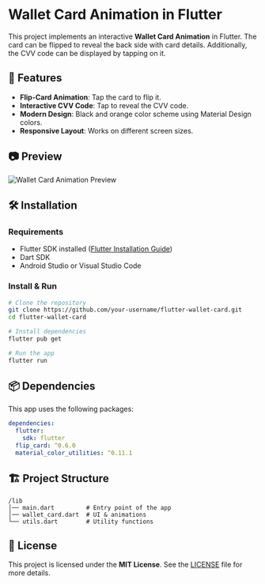 # Wallet Card Animation in Flutter

This project implements an interactive **Wallet Card Animation** in Flutter. The card can be flipped to reveal the back side with card details. Additionally, the CVV code can be displayed by tapping on it.

## 🚀 Features
- **Flip-Card Animation**: Tap the card to flip it.
- **Interactive CVV Code**: Tap to reveal the CVV code.
- **Modern Design**: Black and orange color scheme using Material Design colors.
- **Responsive Layout**: Works on different screen sizes.

## 📷 Preview
![Wallet Card Animation Preview](https://your-image-url.com)

## 🛠️ Installation
### Requirements
- Flutter SDK installed ([Flutter Installation Guide](https://flutter.dev/docs/get-started/install))
- Dart SDK
- Android Studio or Visual Studio Code

### Install & Run
```sh
# Clone the repository
git clone https://github.com/your-username/flutter-wallet-card.git
cd flutter-wallet-card

# Install dependencies
flutter pub get

# Run the app
flutter run
```

## 📦 Dependencies
This app uses the following packages:
```yaml
dependencies:
  flutter:
    sdk: flutter
  flip_card: ^0.6.0
  material_color_utilities: ^0.11.1
```

## 🏗️ Project Structure
```
/lib
│── main.dart         # Entry point of the app
│── wallet_card.dart  # UI & animations
└── utils.dart        # Utility functions
```

## 📜 License
This project is licensed under the **MIT License**. See the [LICENSE](LICENSE) file for more details.


